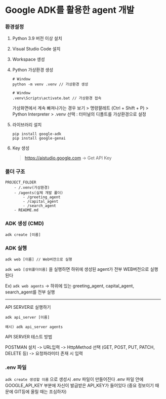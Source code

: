 # Google ADK를 활용한 agent 개발

### 환경설정

1. Python 3.9 버전 이상 설치
2. Visual Studio Code 설치
3. Workspace 생성
4. Python 가상환경 생성

    ```
    # Window
    python -m venv .venv // 가상환경 생성
    ```
   
    ```
    # Window
    .venv\Scripts\activate.bat // 가상환경 접속
    ```

    가상화면에서 계속 빠져나가는 경우
    보기 > 명령팔레트 (Ctrl + Shift + P) > Python Interpreter > .venv 선택 : 터미널의 디폴트를 가상환경으로 설정
5. 라이브러리 설치
    ```
    pip install google-adk
    pip install google-genai
    ```
6.  Key 생성

    > https://aistudio.google.com -> Get API Key


### 폴더 구조
```
PROJECT_FOLDER
    - /.venv(가상환경)
    - /agents(실제 개발 폴더)
        - /greeting_agent
        - /capital_agent
        - /search_agent
    - README.md
```

### ADK 생성 (CMD)

```
adk create [이름]
```

### ADK 실행
```
adk web [이름] // Web버전으로 실행
```

`adk web [상위폴더이름]` 을 실행하면 하위에 생성된 agent가 전부 WEB버전으로 실행된다

Ex) `adk web agents` -> 하위에 있는 greeting_agent, capital_agent, search_agent를 전부 실행

---

API SERVER로 실행하기
```
adk api_server [이름]

예시) adk api_server agents
```

API SERVER 테스트 방법

POSTMAN 설치 -> URL입력 -> HttpMethod 선택 (GET, POST, PUT, PATCH, DELETE 등) -> 요청파라미터 존재 시 입력

### .env 파일
`adk create 생성할 이름` 으로 생성시 .env 파일이 만들어진다
.env 파일 안에 GOOGLE_API_KEY 부분에 자신이 발급받은 API_KEY가 들어있다 (중요 정보이기 때문에 GIT등에 올릴 때는 조심하자)